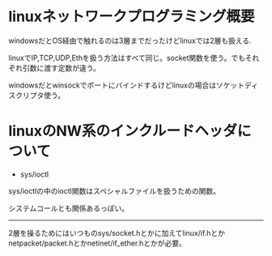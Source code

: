# linuxネットワークプログラミング概要

windowsだとOS経由で触れるのは3層までだったけどlinuxでは2層も扱える.

linuxでIP,TCP,UDP,Ethを扱う方法はすべて同じ。socket関数を使う。でもそれぞれ引数に渡す定数が違う。

windowsだとwinsockでポートにバインドするけどlinuxの場合はソケットディスクリプタ使う。

# linuxのNW系のインクルードヘッダについて

* sys/ioctl

sys/ioctlの中のioctl関数はスペシャルファイルを扱うための関数。

システムコールとも関係あるっぽい。

___
2層を操るためにはいつものsys/socket.hとかに加えてlinux/if.hとかnetpacket/packet.hとかnetinet/if_ether.hとかが必要。